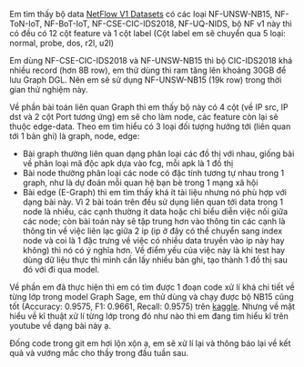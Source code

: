 Em tìm thấy bộ data [NetFlow V1 Datasets](https://staff.itee.uq.edu.au/marius/NIDS_datasets/#:~:text=We%20utilised%20the%20original%20pcap%20files%20of%20the) có các loại NF-UNSW-NB15, NF-ToN-IoT, NF-BoT-IoT, NF-CSE-CIC-IDS2018, NF-UQ-NIDS, bộ NF v1 này thì có đều có 12 cột feature và 1 cột label 
(Cột label em sẽ chuyển qua 5 loại: normal, probe, dos, r2l, u2l)

Em dùng NF-CSE-CIC-IDS2018 và NF-UNSW-NB15 thì bộ CIC-IDS2018 khá nhiều record (hơn 8B row), em thử dùng thì ram tăng lên khoảng 30GB để lưu Graph DGL. Nên em sẽ sử dụng NF-UNSW-NB15 (19k row) trong thời gian thử nghiệm này.

Về phần bài toán liên quan Graph thì em thấy bộ này có 4 cột (về IP src, IP dst và 2 cột Port tương ứng) em sẽ cho làm node, các feature còn lại sẽ thuộc edge-data. Theo em tìm hiểu có 3 loại đối tượng hướng tới (liên quan tới 1 bản ghi) là graph, node, edge:
- Bài graph thường liên quan dạng phân loại các đồ thị với nhau, giống bài về  phân loại mã độc apk dựa vào fcg, mỗi apk là 1 đồ thị  
- Bài node thường phân loại các node có đặc tính tương tự nhau trong 1 graph, như là dự đoán mỗi quan hệ bạn bè trong 1 mạng xã hội
- Bài edge (E-Graph) thì em tìm thấy khá ít tài liệu nhưng nó phù hợp với dạng bài này. Vì 2 bài toán trên đều sử dụng liên quan tới data trong 1 node là nhiều, các cạnh thường ít data hoặc chỉ biểu diễn việc nối giữa các node; còn bài toán này sẽ tập trung hơn vào thông tin các cạnh là thông tin về việc liên lạc giữa 2 ip (ip ở đây có thể chuyển sang index node và coi là 1 đặc trưng về việc có nhiều data truyền vào ip này hay không) thì nó có ý nghĩa hơn. Về điểm yếu của việc này là khi test hay dùng dữ liệu thực thì mình cần lấy nhiều bản ghi, tạo thành 1 đồ thị sau đó với đi qua model.

Về phần em đã thực hiện thì em có tìm được 1 đoạn code xử lí khá chi tiết về từng lớp trong model Graph Sage, em thử dùng và chạy được bộ NB15 cũng tốt (Accuracy: 0.9575, F1: 0.9661, Recall: 0.9575) trên [kaggle](https://www.kaggle.com/code/phmxunhinh/nf-unsw-nb15-graphsage). Nhưng về mặt hiểu về kĩ thuật xử lí từng lớp trong đó như nào thì em đang tìm hiểu kĩ trên youtube về dạng bài này ạ.

Đống code trong git em hơi lộn xộn ạ, em sẽ xử lí lại và thông báo lại về kết quả và vướng mắc cho thầy trong đầu tuần sau.